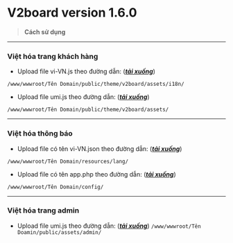 # V2board version 1.6.0
> **Cách sử dụng**
---------------------------------------------------------------------------------  
###  Việt hóa trang khách hàng
 
- Upload file vi-VN.js theo đường dẫn:  ([***tải xuống***]())

`/www/wwwroot/Tên Domain/public/theme/v2board/assets/i18n/`

- Upload file umi.js theo đường dẫn:  ([***tải xuống***]())

`/www/wwwroot/Tên Domain/public/theme/v2board/assets/`

---------------------------------------------------------------------------------  
###  Việt hóa thông báo

- Upload file có tên vi-VN.json theo đường dẫn:  ([***tải xuống***]())

`/www/wwwroot/Tên Domain/resources/lang/`

- Upload file có tên app.php theo đường dẫn:  ([***tải xuống***]())

`/www/wwwroot/Tên Domain/config/`

---------------------------------------------------------------------------------  
### Việt hóa trang admin

- Upload file umi.js theo đường dẫn:  ([***tải xuống***]())
`/www/wwwroot/Tên Doamin/public/assets/admin/`
